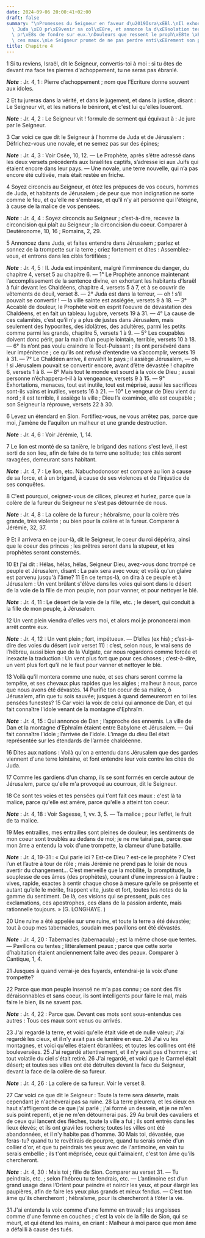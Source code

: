 ```yaml
---
date: 2024-09-06 20:00:41+02:00
draft: false
summary: "\nPromesses du Seigneur en faveur d\u2019Isra\xEBl.\nIl exhorte ceux de\
  \ Juda \xE0 pr\xE9venir sa col\xE8re, et annonce la d\xE9solation terrible qui est\
  \ pr\xE8s de fondre sur eux.\nDouleurs que ressent le proph\xE8te \xE0 la vue de\
  \ ces maux.\nLe Seigneur promet de ne pas perdre enti\xE8rement son peuple.\n"
title: Chapitre 4
---
```





1 Si tu reviens, Israël, dit le Seigneur, convertis-toi à moi : si tu ôtes de devant ma face tes pierres d'achoppement, tu ne seras pas ébranlé.

***Note*** :  Jr. 4, 1 : Pierre d’achoppement ; nom que l’Ecriture donne souvent aux idoles.


2 Et tu jureras dans la vérité, et dans le jugement, et dans la justice, disant : Le Seigneur vit, et les nations le béniront, et c'est lui qu'elles loueront.

***Note*** :  Jr. 4, 2 : Le Seigneur vit ! formule de serment qui équivaut à : Je jure par le Seigneur.


3 Car voici ce que dit le Seigneur à l'homme de Juda et de Jérusalem : Défrichez-vous une novale, et ne semez pas sur des épines;

***Note*** :  Jr. 4, 3 : Voir Osée, 10, 12. ― Le Prophète, après s’être adressé dans les deux versets précédents aux Israélites captifs, s’adresse ici aux Juifs qui étaient encore dans leur pays. ― Une novale, une terre nouvelle, qui n’a pas encore été cultivée, mais était restée en friche.

4 Soyez circoncis au Seigneur, et ôtez les prépuces de vos coeurs, hommes de Juda, et habitants de Jérusalem ; de peur que mon indignation ne sorte comme le feu, et qu'elle ne s'embrase, et qu'il n'y ait personne qui l'éteigne, à cause de la malice de vos pensées.

***Note*** :  Jr. 4, 4 : Soyez circoncis au Seigneur ; c’est-à-dire, recevez la circoncision qui plaît au Seigneur ; la circoncision du coeur. Comparer à Deutéronome, 10, 16 ; Romains, 2, 29.


5 Annoncez dans Juda, et faites entendre dans Jérusalem ; parlez et sonnez de la trompette sur la terre ; criez fortement et dites : Assemblez-vous, et entrons dans les cités fortifiées ;

***Note*** :  Jr. 4, 5 : II. Juda est impénitent, malgré l’imminence du danger, du chapitre 4, verset 5 au chapitre 6. ― 1° Le Prophète annonce maintenant l’accomplissement de la sentence divine, en exhortant les habitants d’Israël à fuir devant les Chaldéens, chapitre 4, versets 5 à 7, et à se couvrir de vêtements de deuil, verset 8. ― 2° Juda est dans la terreur, ― oh ! s’il pouvait se convertir ! ― la ville sainte est assiégée, versets 9 à 18. ― 3° Accablé de douleur, le Prophète voit en esprit l’oeuvre de dévastation des Chaldéens, et en fait un tableau lugubre, versets 19 à 31. ― 4° La cause de ces calamités, c’est qu’il n’y a plus de justes dans Jérusalem, mais seulement des hypocrites, des idolâtres, des adultères, parmi les petits comme parmi les grands, chapitre 5, versets 1 à 9. ― 5° Les coupables doivent donc périr, par la main d’un peuple lointain, terrible, versets 10 à 18. ― 6° Ils n’ont pas voulu craindre le Tout-Puissant ; ils ont persévéré dans leur impénitence ; ce qu’ils ont refusé d’entendre va
s’accomplir, versets 19 à 31. ― 7° Le Chaldéen arrive, il envahit le pays ; il assiège Jérusalem, ― oh ! si Jérusalem pouvait se convertir encore, avant d’être dévastée ! chapitre 6, versets 1 à 8. ― 8° Mais tout le monde est sourd à la voix de Dieu ; aussi personne n’échappera-t-il à la vengeance, versets 9 à 15. ― 9° Exhortations, menaces, tout est inutile, tout est méprisé, aussi les sacrifices sont-ils vains et inutiles, versets 16 à 21. ― 10° Le vengeur de Dieu vient du nord ; il est terrible, il assiège la ville ; Dieu l’a examinée, elle est coupable ; son Seigneur la réprouve, versets 22 à 30.

6 Levez un étendard en Sion. Fortifiez-vous, ne vous arrêtez pas, parce que moi, j'amène de l'aquilon un malheur et une grande destruction.

***Note*** :  Jr. 4, 6 : Voir Jérémie, 1, 14.


7 Le lion est monté de sa tanière, le brigand des nations s'est levé, il est sorti de son lieu, afin de faire de ta terre une solitude; tes cités seront ravagées, demeurant sans habitant.

***Note*** :  Jr. 4, 7 : Le lion, etc. Nabuchodonosor est comparé au lion à cause de sa force, et à un brigand, à cause de ses violences et de l’injustice de ses conquêtes.


8 C'est pourquoi, ceignez-vous de cilices, pleurez et hurlez, parce que la colère de la fureur du Seigneur ne s'est pas détournée de nous.

***Note*** :  Jr. 4, 8 : La colère de la fureur ; hébraïsme, pour la colère très grande, très violente ; ou bien pour la colère et la fureur. Comparer à Jérémie, 32, 37.

9 Et il arrivera en ce jour-là, dit le Seigneur, le coeur du roi dépérira, ainsi que le coeur des princes ; les prêtres seront dans la stupeur, et les prophètes seront consternés.


10 Et j'ai dit : Hélas, hélas, hélas, Seigneur Dieu, avez-vous donc trompé ce peuple et Jérusalem, disant : La paix sera avec vous; et voilà qu'un glaive est parvenu jusqu'à l'âme? 11 En ce temps-là, on dira à ce peuple et à Jérusalem : Un vent brûlant s'élève dans les voies qui sont dans le désert de la voie de la fille de mon peuple, non pour vanner, et pour nettoyer le blé.

***Note*** :  Jr. 4, 11 : Le désert de la voie de la fille, etc. ; le désert, qui conduit à la fille de mon peuple, à Jérusalem.

12 Un vent plein viendra d'elles vers moi, et alors moi je prononcerai mon arrêt contre eux.

***Note*** :  Jr. 4, 12 : Un vent plein ; fort, impétueux. ― D’elles (ex his) ; c’est-à-dire des voies du désert (voir verset 11) : c’est, selon nous, le vrai sens de l’hébreu, aussi bien que de la Vulgate, car nous regardons comme forcée et inexacte la traduction : Un vent plus fort que pour ces choses ; c’est-à-dire, un vent plus fort qu’il ne le faut pour vanner et nettoyer le blé.


13 Voilà qu'il montera comme une nuée, et ses chars seront comme la tempête, et ses chevaux plus rapides que les aigles ; malheur à nous, parce que nous avons été dévastés. 14 Purifie ton coeur de sa malice, ô Jérusalem, afin que tu sois sauvée; jusques à quand demeureront en toi les pensées funestes? 15 Car voici la voix de celui qui annonce de Dan, et qui fait connaître l'idole venant de la montagne d'Ephraïm.

***Note*** :  Jr. 4, 15 : Qui annonce de Dan ; l’approche des ennemis. La ville de Dan et la montagne d’Ephraïm étaient entre Babylone et Jérusalem. ― Qui fait connaître l’idole ; l’arrivée de l’idole. L’image du dieu Bel était représentée sur les étendards de l’armée chaldéenne.

16 Dites aux nations : Voilà qu'on a entendu dans Jérusalem que des gardes viennent d'une terre lointaine, et font entendre leur voix contre les cités de Juda.


17 Comme les gardiens d'un champ, ils se sont formés en cercle autour de Jérusalem, parce qu'elle m'a provoqué au courroux, dit le Seigneur.


18 Ce sont tes voies et tes pensées qui t'ont fait ces maux : c'est là ta malice, parce qu'elle est amère, parce qu'elle a atteint ton coeur.

***Note*** :  Jr. 4, 18 : Voir Sagesse, 1, vv. 3, 5. ― Ta malice ; pour l’effet, le fruit de ta malice.


19 Mes entrailles, mes entrailles sont pleines de douleur; les sentiments de mon coeur sont troublés au dedans de moi; je ne me tairai pas, parce que mon âme a entendu la voix d'une trompette, la clameur d'une bataille.

***Note*** :  Jr. 4, 19-31 : « Qui parle ici ? Est-ce Dieu ? est-ce le prophète ? C’est l’un et l’autre à tour de rôle ; mais Jérémie ne prend pas le loisir de nous avertir du changement… C’est merveille que la mobilité, la promptitude, la souplesse de ces âmes (des prophètes), courant d’une impression à l’autre : vives, rapide, exactes à sentir chaque chose à mesure qu’elle se présente et autant qu’elle le mérite, frappent vite, juste et fort, toutes les notes de la gamme du sentiment. De là, ces visions qui se pressent, puis ces exclamations, ces apostrophes, ces élans de la passion ardente, mais rationnelle toujours. » (G. LONGHAYE. )

20 Une ruine a été appelée sur une ruine, et toute la terre a été dévastée; tout à coup mes tabernacles, soudain mes pavillons ont été dévastés.

***Note*** :  Jr. 4, 20 : Tabernacles (tabernacula) ; est la même chose que tentes. ― Pavillons ou tentes ; littéralement peaux ; parce que cette sorte d’habitation étaient anciennement faite avec des peaux. Comparer à Cantique, 1, 4.

21 Jusques à quand verrai-je des fuyards, entendrai-je la voix d'une trompette?


22 Parce que mon peuple insensé ne m'a pas connu ; ce sont des fils déraisonnables et sans coeur, ils sont intelligents pour faire le mal, mais faire le bien, ils ne savent pas.

***Note*** :  Jr. 4, 22 : Parce que. Devant ces mots sont sous-entendus ces autres : Tous ces maux sont venus ou arrivés.


23 J'ai regardé la terre, et voici qu'elle était vide et de nulle valeur; J'ai regardé les cieux, et il n'y avait pas de lumière en eux. 24 J'ai vu les montagnes, et voici qu'elles étaient ébranlées; et toutes les collines ont été bouleversées. 25 J'ai regardé attentivement, et il n'y avait pas d'homme ; et tout volatile du ciel s'était retiré. 26 J'ai regardé, et voici que le Carmel était désert; et toutes ses villes ont été détruites devant la face du Seigneur, devant la face de la colère de sa fureur.

***Note*** :  Jr. 4, 26 : La colère de sa fureur. Voir le verset 8.


27 Car voici ce que dit le Seigneur : Toute la terre sera déserte, mais cependant je n'achèverai pas sa ruine. 28 La terre pleurera, et les cieux en haut s'affligeront de ce que j'ai parlé ; j'ai formé un dessein, et je ne m'en suis point repenti, et je ne m'en détournerai pas. 29 Au bruit des cavaliers et de ceux qui lancent des flèches, toute la ville a fui ; ils sont entrés dans les lieux élevés; et ils ont gravi les rochers; toutes les villes ont été abandonnées, et il n'y habite pas d'homme. 30 Mais toi, dévastée, que feras-tu? quand tu te revêtirais de pourpre, quand tu serais ornée d'un collier d'or, et que tu peindrais tes yeux avec de l'antimoine, en vain tu serais embellie ; ils t'ont méprisée, ceux qui t'aimaient, c'est ton âme qu'ils chercheront.

***Note*** :  Jr. 4, 30 : Mais toi ; fille de Sion. Comparer au verset 31. ― Tu peindrais, etc. ; selon l’hébreu tu te fendrais, etc. ― L’antimoine est d’un grand usage dans l’Orient pour peindre et noircir les yeux, et pour élargir les paupières, afin de faire les yeux plus grands et mieux fendus. ― C’est ton âme qu’ils chercheront ; hébraïsme, pour ils chercheront à t’ôter la vie.

31 J'ai entendu la voix comme d'une femme en travail ; les angoisses comme d'une femme en couches ; c'est la voix de la fille de Sion, qui se meurt, et qui étend les mains, en criant : Malheur à moi parce que mon âme a défailli à cause des tués.

